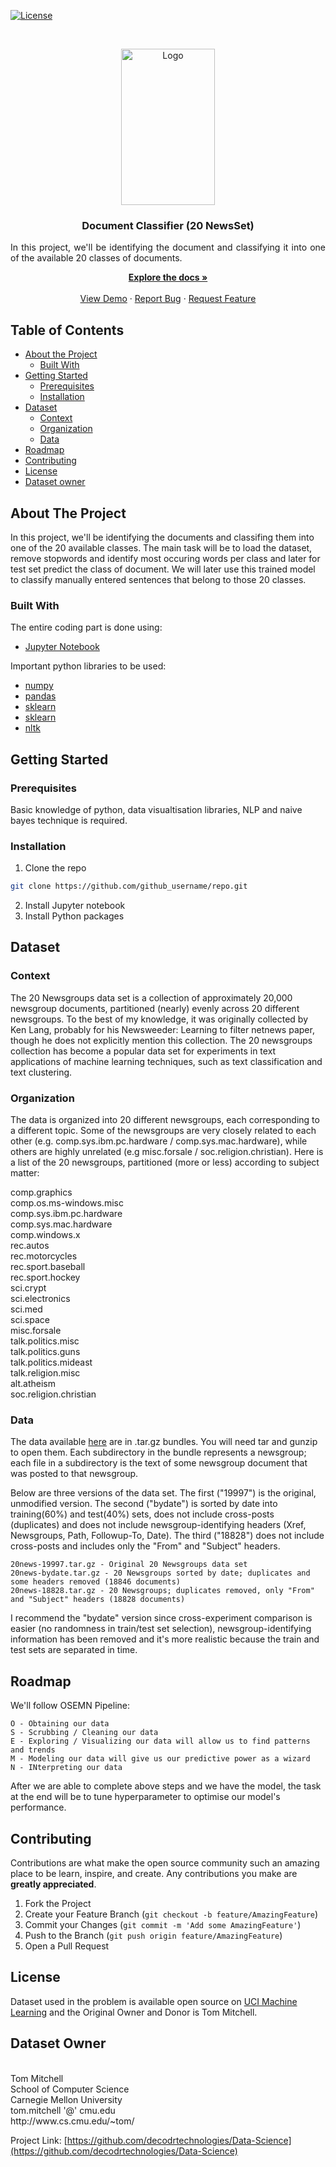 
[![License][license-shield]][license-url]

<!-- PROJECT LOGO -->
<br />
<p align="center">
  <a href="https://github.com/github_username/repo">
    <img src="https://images.unsplash.com/photo-1523995462485-3d171b5c8fa9?ixlib=rb-1.2.1&ixid=eyJhcHBfaWQiOjEyMDd9&w=1000&q=80" alt="Logo" width="150" height="250">
  </a>

  <h3 align="center">Document Classifier (20 NewsSet)</h3>

  <p align="justify">
  In this project, we'll be identifying the document and classifying it into one of the available 20 classes of documents.
    <br /></p>
  <p align="center">
    <a href="https://github.com/decodrtechnologies/Data-Science/tree/master/Document-Classification"><strong>Explore the docs »</strong></a>
    <br />
    <br />
    <a href="https://github.com/decodrtechnologies/Data-Science/tree/master/Document-Classification">View Demo</a>
    ·
    <a href="https://github.com/decodrtechnologies/Data-Science/issues">Report Bug</a>
    ·
    <a href="https://github.com/decodrtechnologies/Data-Science/issues">Request Feature</a>
  </p>
</p>



<!-- TABLE OF CONTENTS -->
## Table of Contents

* [About the Project](#about-the-project)
  * [Built With](#built-with)
* [Getting Started](#getting-started)
  * [Prerequisites](#prerequisites)
  * [Installation](#installation)
* [Dataset](#Dataset)
  * [Context](#context)
  * [Organization](#Organization)
  * [Data](#data)
* [Roadmap](#roadmap)
* [Contributing](#contributing)
* [License](#license)
* [Dataset owner](#Dataset-Owner)



<!-- ABOUT THE PROJECT -->
## About The Project

  In this project, we'll be identifying the documents and classifing them into one of the 20 available classes. The main task will be to load the dataset, remove stopwords and identify most occuring words per class and later for test set predict the class of document. We will later use this trained model to classify  manually entered sentences that belong to those 20 classes.

### Built With
The entire coding part is done using:
* [Jupyter Notebook](https://jupyter.org/)

Important python libraries to be used:
* [numpy](https://anaconda.org/anaconda/numpy)
* [pandas](https://anaconda.org/anaconda/pandas)
* [sklearn](https://anaconda.org/anaconda/sklearn)
* [sklearn](https://anaconda.org/anaconda/sklearn)
* [nltk](https://anaconda.org/anaconda/nltk)






<!-- GETTING STARTED -->
## Getting Started



### Prerequisites

Basic knowledge of python, data visualtisation libraries, NLP and naive bayes technique is required.

### Installation
 
1. Clone the repo
```sh
git clone https://github.com/github_username/repo.git
```
2. Install Jupyter notebook
3. Install Python packages

<!-- DATASET -->

## Dataset

### Context

The 20 Newsgroups data set is a collection of approximately 20,000 newsgroup documents, partitioned (nearly) evenly across 20 different newsgroups. To the best of my knowledge, it was originally collected by Ken Lang, probably for his Newsweeder: Learning to filter netnews paper, though he does not explicitly mention this collection. The 20 newsgroups collection has become a popular data set for experiments in text applications of machine learning techniques, such as text classification and text clustering.

### Organization

The data is organized into 20 different newsgroups, each corresponding to a different topic. Some of the newsgroups are very closely related to each other (e.g. comp.sys.ibm.pc.hardware / comp.sys.mac.hardware), while others are highly unrelated (e.g misc.forsale / soc.religion.christian). Here is a list of the 20 newsgroups, partitioned (more or less) according to subject matter:

  comp.graphics<br>
  comp.os.ms-windows.misc<br>
  comp.sys.ibm.pc.hardware<br>
  comp.sys.mac.hardware<br>
  comp.windows.x<br>
  rec.autos<br>
  rec.motorcycles<br>
  rec.sport.baseball<br>
  rec.sport.hockey<br>
  sci.crypt<br>
  sci.electronics<br>
  sci.med<br>
  sci.space<br>
  misc.forsale<br>
  talk.politics.misc<br>
  talk.politics.guns<br>
  talk.politics.mideast<br>
  talk.religion.misc<br>
  alt.atheism<br>
  soc.religion.christian<br>

### Data

The data available <a href = "http://qwone.com/~jason/20Newsgroups/">here</a> are in .tar.gz bundles. You will need tar and gunzip to open them. Each subdirectory in the bundle represents a newsgroup; each file in a subdirectory is the text of some newsgroup document that was posted to that newsgroup.

Below are three versions of the data set. The first ("19997") is the original, unmodified version. The second ("bydate") is sorted by date into training(60%) and test(40%) sets, does not include cross-posts (duplicates) and does not include newsgroup-identifying headers (Xref, Newsgroups, Path, Followup-To, Date). The third ("18828") does not include cross-posts and includes only the "From" and "Subject" headers.

    20news-19997.tar.gz - Original 20 Newsgroups data set
    20news-bydate.tar.gz - 20 Newsgroups sorted by date; duplicates and some headers removed (18846 documents)
    20news-18828.tar.gz - 20 Newsgroups; duplicates removed, only "From" and "Subject" headers (18828 documents) 

I recommend the "bydate" version since cross-experiment comparison is easier (no randomness in train/test set selection), newsgroup-identifying information has been removed and it's more realistic because the train and test sets are separated in time. 

<!-- ROADMAP -->
## Roadmap

We'll follow OSEMN Pipeline: 

    O - Obtaining our data
    S - Scrubbing / Cleaning our data
    E - Exploring / Visualizing our data will allow us to find patterns and trends
    M - Modeling our data will give us our predictive power as a wizard
    N - INterpreting our data

After we are able to complete above steps and we have the model, the task at the end will be to tune hyperparameter to optimise our model's performance.

<!-- CONTRIBUTING -->
## Contributing

Contributions are what make the open source community such an amazing place to be learn, inspire, and create. Any contributions you make are **greatly appreciated**.

1. Fork the Project
2. Create your Feature Branch (`git checkout -b feature/AmazingFeature`)
3. Commit your Changes (`git commit -m 'Add some AmazingFeature'`)
4. Push to the Branch (`git push origin feature/AmazingFeature`)
5. Open a Pull Request



<!-- LICENSE -->
## License

Dataset used in the problem is available open source on <a href = "http://archive.ics.uci.edu/ml/datasets/Twenty+Newsgroups">UCI Machine Learning</a> and the Original Owner and Donor is Tom Mitchell.

<!-- CONTACT -->
## Dataset Owner
<br>
Tom Mitchell<br>
School of Computer Science<br>
Carnegie Mellon University<br>
tom.mitchell '@' cmu.edu<br>
http://www.cs.cmu.edu/~tom/<br>



Project Link: [https://github.com/decodrtechnologies/Data-Science](https://github.com/decodrtechnologies/Data-Science)



<!-- MARKDOWN LINKS & IMAGES -->
<!-- https://www.markdownguide.org/basic-syntax/#reference-style-links -->
[contributors-shield]: https://img.shields.io/github/contributors/decodrtechnologies/Data-Science.svg?style=flat-square
[contributors-url]: https://github.com/decodrtechnologies/Data-Science/graphs/contributors
[forks-shield]: https://img.shields.io/github/forks/decodrtechnologies/Data-Science.svg?style=flat-square
[forks-url]: https://github.com/decodrtechnologies/Data-Science/network/members
[stars-shield]: https://img.shields.io/github/stars/decodrtechnologies/Data-Science.svg?style=flat-square
[stars-url]: https://github.com/decodrtechnologies/Data-Science/stargazers
[issues-shield]: https://img.shields.io/github/issues/decodrtechnologies/Data-Science.svg?style=flat-square
[issues-url]: https://github.com/decodrtechnologies/Data-Science/issues
[license-shield]: https://img.shields.io/github/license/decodrtechnologies/Data-Science.svg?style=flat-square
[license-url]: https://github.com/decodrtechnologies/Data-Science/blob/master/LICENSE.txt
[product-screenshot]: images/screenshot.png
